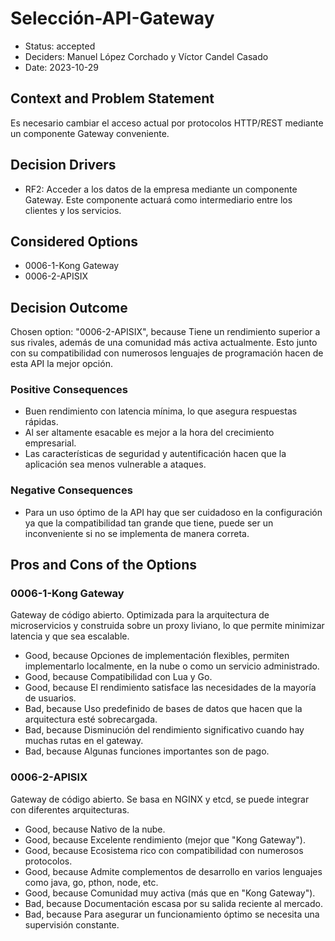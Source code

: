 # Selección-API-Gateway

* Status: accepted
* Deciders: Manuel López Corchado y Víctor Candel Casado
* Date: 2023-10-29

## Context and Problem Statement

Es necesario cambiar el acceso actual por protocolos HTTP/REST mediante un componente Gateway conveniente.

## Decision Drivers

* RF2: Acceder a los datos de la empresa mediante un componente Gateway. Este componente actuará como intermediario entre los clientes y los servicios.

## Considered Options

* 0006-1-Kong Gateway
* 0006-2-APISIX

## Decision Outcome

Chosen option: "0006-2-APISIX", because Tiene un rendimiento superior a sus rivales, además de una comunidad más activa actualmente. Esto junto con su compatibilidad con numerosos lenguajes de programación hacen de esta API la mejor opción.

### Positive Consequences

* Buen rendimiento con latencia mínima, lo que asegura respuestas rápidas.
* Al ser altamente esacable es mejor a la hora del crecimiento empresarial.
* Las características de seguridad y autentificación hacen que la aplicación sea menos vulnerable a ataques.

### Negative Consequences

* Para un uso óptimo de la API hay que ser cuidadoso en la configuración ya que la compatibilidad tan grande que tiene, puede ser un inconveniente si no se implementa de manera correta.

## Pros and Cons of the Options

### 0006-1-Kong Gateway

Gateway de código abierto. Optimizada para la arquitectura de microservicios y construida sobre un proxy liviano, lo que permite minimizar latencia y que sea escalable.

* Good, because Opciones de implementación flexibles, permiten implementarlo localmente, en la nube o como un servicio administrado.
* Good, because Compatibilidad con Lua y Go.
* Good, because El rendimiento satisface las necesidades de la mayoría de usuarios.
* Bad, because Uso predefinido de bases de datos que hacen que la arquitectura esté sobrecargada.
* Bad, because Disminución del rendimiento significativo cuando hay muchas rutas en el gateway.
* Bad, because Algunas funciones importantes son de pago.

### 0006-2-APISIX

Gateway de código abierto. Se basa en NGINX y etcd, se puede integrar con diferentes arquitecturas.

* Good, because Nativo de la nube.
* Good, because Excelente rendimiento (mejor que "Kong Gateway").
* Good, because Ecosistema rico con compatibilidad con numerosos protocolos.
* Good, because Admite complementos de desarrollo en varios lenguajes como java, go, pthon, node, etc.
* Good, because Comunidad muy activa (más que en "Kong Gateway").
* Bad, because Documentación escasa por su salida reciente al mercado.
* Bad, because Para asegurar un funcionamiento óptimo se necesita una supervisión constante.
